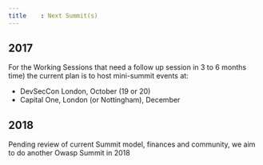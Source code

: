 ```yaml
---
title    : Next Summit(s)
---
```


## 2017

For the Working Sessions that need a follow up session in 3 to 6 months time) the current plan is to host mini-summit
 events at:

- DevSecCon London, October (19 or 20)
- Capital One, London (or Nottingham), December

## 2018

Pending review of current Summit model, finances and community, we aim to do another Owasp Summit in 2018
